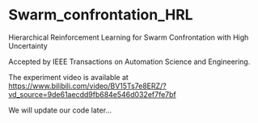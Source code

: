 # Swarm_confrontation_HRL
Hierarchical Reinforcement Learning for Swarm Confrontation with High Uncertainty

Accepted by IEEE Transactions on Automation Science and Engineering.

The experiment video is available at https://www.bilibili.com/video/BV15Ts7e8ERZ/?vd_source=9de61aecdd9fb684e546d032ef7fe7bf

We will update our code later...

